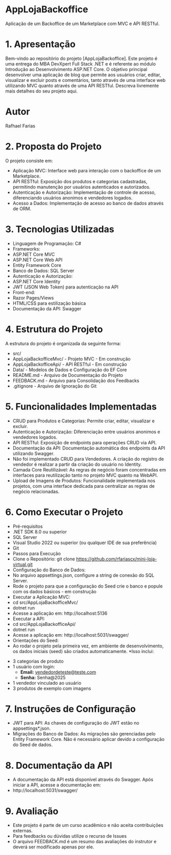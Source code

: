 # AppLojaBackoffice
Aplicação de um Backoffice de um Marketplace com MVC e API RESTful.

# 1. Apresentação
Bem-vindo ao repositório do projeto [AppLojaBackoffice]. Este projeto é uma entrega do MBA DevXpert Full Stack .NET e é referente ao módulo Introdução ao Desenvolvimento ASP.NET Core. O objetivo principal desenvolver uma aplicação de blog que permite aos usuários criar, editar, visualizar e excluir posts e comentários, tanto através de uma interface web utilizando MVC quanto através de uma API RESTful. Descreva livremente mais detalhes do seu projeto aqui.

# Autor
Rafhael Farias


# 2. Proposta do Projeto
O projeto consiste em:
* Aplicação MVC: Interface web para interação com o backoffice de um Marketplace.
* API RESTful: Exposição dos produtos e categorias cadastradas, permitindo manutenção por usuários autenticados e autorizados.
* Autenticação e Autorização: Implementação de controle de acesso, diferenciando usuários anonimos e vendedores logados.
* Acesso a Dados: Implementação de acesso ao banco de dados através de ORM.

# 3. Tecnologias Utilizadas
* Linguagem de Programação: C#
 * Frameworks:
 * ASP.NET Core MVC
 * ASP.NET Core Web API
 * Entity Framework Core
* Banco de Dados: SQL Server
 * Autenticação e Autorização:
 * ASP.NET Core Identity
 * JWT (JSON Web Token) para autenticação na API
 * Front-end:
 * Razor Pages/Views
 * HTML/CSS para estilização básica
* Documentação da API: Swagger

# 4. Estrutura do Projeto
A estrutura do projeto é organizada da seguinte forma:

* src/
* AppLojaBackofficeMvc/ - Projeto MVC - Em construção
* AppLojaBackofficeApi/ - API RESTful - Em construção
* Data/ - Modelos de Dados e Configuração do EF Core
* README.md - Arquivo de Documentação do Projeto
* FEEDBACK.md - Arquivo para Consolidação dos Feedbacks
* .gitignore - Arquivo de Ignoração do Git

# 5. Funcionalidades Implementadas
* CRUD para Produtos e Categorias: Permite criar, editar, visualizar e excluir.
* Autenticação e Autorização: Diferenciação entre usuários anonimos e vendedores logados.
* API RESTful: Exposição de endpoints para operações CRUD via API.
* Documentação da API: Documentação automática dos endpoints da API utilizando Swagger.
* Não foi implementado CRUD para Vendedores. A criação do registro de vendedor é realizar a partir da criação do usuário no Identity.
* Camada Core Reutilizável: As regras de negócio foram concentradas em interfaces para reutilização tanto no projeto MVC quanto na WebAPI.
* Upload de Imagens de Produtos: Funcionalidade implementada nos projetos, com uma interface dedicada para centralizar as regras de negócio relacionadas.


# 6. Como Executar o Projeto
* Pré-requisitos
* .NET SDK 8.0 ou superior
* SQL Server
* Visual Studio 2022 ou superior (ou qualquer IDE de sua preferência)
* Git
* Passos para Execução
* Clone o Repositório: git clone https://github.com/rfariascx/mini-loja-virtual.git
* Configuração do Banco de Dados:
* No arquivo appsettings.json, configure a string de conexão do SQL Server.
* Rode o projeto para que a configuração do Seed crie o banco e popule com os dados básicos - em construção
* Executar a Aplicação MVC:
* cd src/AppLojaBackofficeMvc/
* dotnet run
* Acesse a aplicação em: http://localhost:5136
* Executar a API:
* cd src/AppLojaBackofficeApi/
* dotnet run
* Acesse a aplicação em: http://localhost:5031/swagger/
* Orientações do Seed:  
* Ao rodar o projeto pela primeira vez, em ambiente de desenvolvimento, os dados iniciais (seed) são criados automaticamente. *Isso inclui:
- 3 categorias de produto
- 1 usuário com login:
  - **Email:** vendedordeteste@teste.com
  - **Senha:** Senha@2025
- 1 vendedor vinculado ao usuário
- 3 produtos de exemplo com imagens


# 7. Instruções de Configuração
* JWT para API: As chaves de configuração do JWT estão no appsettings*.json.
* Migrações do Banco de Dados: As migrações são gerenciadas pelo Entity Framework Core. Não é necessário aplicar devido a configuração do Seed de dados.

# 8. Documentação da API
* A documentação da API está disponível através do Swagger. Após iniciar a API, acesse a documentação em:
* http://localhost:5031/swagger/

# 9. Avaliação
* Este projeto é parte de um curso acadêmico e não aceita contribuições externas.
* Para feedbacks ou dúvidas utilize o recurso de Issues
* O arquivo FEEDBACK.md é um resumo das avaliações do instrutor e deverá ser modificado apenas por ele.
